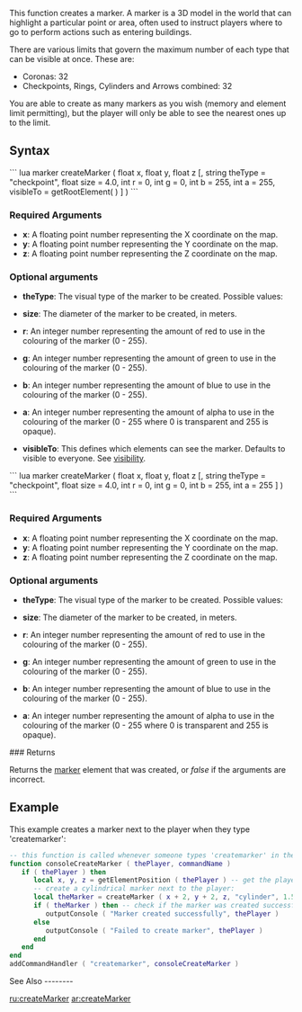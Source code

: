 This function creates a marker. A marker is a 3D model in the world that can highlight a particular point or area, often used to instruct players where to go to perform actions such as entering buildings.

There are various limits that govern the maximum number of each type that can be visible at once. These are:

-   Coronas: 32
-   Checkpoints, Rings, Cylinders and Arrows combined: 32

You are able to create as many markers as you wish (memory and element limit permitting), but the player will only be able to see the nearest ones up to the limit.

Syntax
------

<section name="Server" class="server" show="true">
``` lua
marker createMarker ( float x, float y, float z [, string theType = "checkpoint", float size = 4.0, int r = 0, int g = 0, int b = 255, int a = 255, visibleTo = getRootElement( ) ] )
```

### Required Arguments

-   **x**: A floating point number representing the X coordinate on the map.
-   **y**: A floating point number representing the Y coordinate on the map.
-   **z**: A floating point number representing the Z coordinate on the map.

### Optional arguments

-   **theType**: The visual type of the marker to be created. Possible values:

-   **size**: The diameter of the marker to be created, in meters.
-   **r**: An integer number representing the amount of red to use in the colouring of the marker (0 - 255).
-   **g**: An integer number representing the amount of green to use in the colouring of the marker (0 - 255).
-   **b**: An integer number representing the amount of blue to use in the colouring of the marker (0 - 255).
-   **a**: An integer number representing the amount of alpha to use in the colouring of the marker (0 - 255 where 0 is transparent and 255 is opaque).
-   **visibleTo**: This defines which elements can see the marker. Defaults to visible to everyone. See [visibility](/docs/visibility.md "wikilink").

</section>
<section name="Client" class="client" show="true">
``` lua
marker createMarker ( float x, float y, float z [, string theType = "checkpoint", float size = 4.0, int r = 0, int g = 0, int b = 255, int a = 255 ] )
```

### Required Arguments

-   **x**: A floating point number representing the X coordinate on the map.
-   **y**: A floating point number representing the Y coordinate on the map.
-   **z**: A floating point number representing the Z coordinate on the map.

### Optional arguments

-   **theType**: The visual type of the marker to be created. Possible values:

-   **size**: The diameter of the marker to be created, in meters.
-   **r**: An integer number representing the amount of red to use in the colouring of the marker (0 - 255).
-   **g**: An integer number representing the amount of green to use in the colouring of the marker (0 - 255).
-   **b**: An integer number representing the amount of blue to use in the colouring of the marker (0 - 255).
-   **a**: An integer number representing the amount of alpha to use in the colouring of the marker (0 - 255 where 0 is transparent and 255 is opaque).

</section>
### Returns

Returns the [marker](/docs/marker.md "wikilink") element that was created, or *false* if the arguments are incorrect.

Example
-------

<section name="Example 1" class="server" show="true">
This example creates a marker next to the player when they type 'createmarker':

``` lua
-- this function is called whenever someone types 'createmarker' in the console:
function consoleCreateMarker ( thePlayer, commandName )
   if ( thePlayer ) then
      local x, y, z = getElementPosition ( thePlayer ) -- get the player's position
      -- create a cylindrical marker next to the player:
      local theMarker = createMarker ( x + 2, y + 2, z, "cylinder", 1.5, 255, 255, 0, 170 )
      if ( theMarker ) then -- check if the marker was created successfully
         outputConsole ( "Marker created successfully", thePlayer )
      else
         outputConsole ( "Failed to create marker", thePlayer )
      end
   end
end
addCommandHandler ( "createmarker", consoleCreateMarker )
```

</section>
See Also
--------

[ru:createMarker](/docs/ru-createmarker.md "wikilink") [ar:createMarker](/docs/ar-createmarker.md "wikilink")
